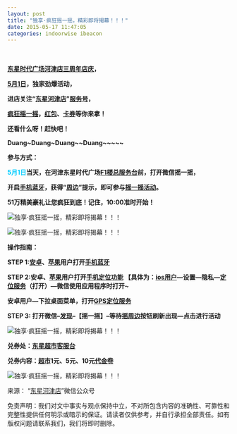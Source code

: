 ```yaml
---
layout: post
title: "独享·疯狂摇一摇，精彩即将揭幕！！！"
date: 2015-05-17 11:47:05
categories: indoorwise ibeacon
---
```

<div class="asb asb-post asb-post-01"></div>
 
<h2 class="rich_media_title" id="activity-name"><img alt="" class="rich_media_thumb aligncenter" data-s="300,640" id="js_cover" src="http://mmbiz.qpic.cn/mmbiz/Slib2Sw9g7jicwUJ0p8hXGWTOFyGdD3rtvzy3NI6NxAwM0fGBibLKFwNmzwh89iaeQYUVDGhudRE3C1SPJTs25Kuwg/640?wx_fmt=jpeg&amp;tp=webp&amp;wxfrom=5"/></h2>


<div class="rich_media_content" id="js_content">
<p><strong><span style="color: #00ccff;"><a class="tag_link" href="http://www.ibeaconworld.cn/?tag=%e4%b8%9c%e6%98%9f%e6%97%b6%e4%bb%a3%e5%b9%bf%e5%9c%ba%e6%b2%b3%e6%b4%a5%e5%ba%97" target="_blank" title="查看关于 东星时代广场河津店 的文章">东星时代广场河津店</a><a class="tag_link" href="http://www.ibeaconworld.cn/?tag=%e4%b8%89%e5%91%a8%e5%b9%b4%e5%ba%97%e5%ba%86" target="_blank" title="查看关于 三周年店庆 的文章">三周年店庆</a></span>，</strong></p>
<p><strong><a class="tag_link" href="http://www.ibeaconworld.cn/?tag=5%e6%9c%881%e6%97%a5" target="_blank" title="查看关于 5月1日 的文章">5月1日</a>，独家劲爆活动，</strong></p>
<p><strong>进店关注“<a class="tag_link" href="http://www.ibeaconworld.cn/?tag=%e4%b8%9c%e6%98%9f%e6%b2%b3%e6%b4%a5%e5%ba%97" target="_blank" title="查看关于 东星河津店 的文章">东星河津店</a>”<span style="color: #00ccff;"><a class="tag_link" href="http://www.ibeaconworld.cn/?tag=%e6%9c%8d%e5%8a%a1%e5%8f%b7" target="_blank" title="查看关于 服务号 的文章">服务号</a></span>，</strong></p>
<p><strong><span style="color: #00ccff;"><a class="tag_link" href="http://www.ibeaconworld.cn/?tag=%e7%96%af%e7%8b%82%e6%91%87%e4%b8%80%e6%91%87" target="_blank" title="查看关于 疯狂摇一摇 的文章">疯狂摇一摇</a></span>，<span style="color: #00ccff;"><a class="tag_link" href="http://www.ibeaconworld.cn/?tag=%e7%ba%a2%e5%8c%85" target="_blank" title="查看关于 红包 的文章">红包</a></span>、<span style="color: #00ccff;"><a class="tag_link" href="http://www.ibeaconworld.cn/?tag=%e5%8d%a1%e5%88%b8" target="_blank" title="查看关于 卡券 的文章">卡券</a></span>等你来拿！</strong></p>
<p><strong>还看什么呀！赶快吧！</strong></p>
<p><strong>Duang~Duang~Duang~~Duang~~~~~</strong></p>
<p><strong>参与方式：</strong></p>
<p><strong><span style="color: #00ccff;">5月1日</span>当天</strong><strong>，在河津东星时代广场<a class="tag_link" href="http://www.ibeaconworld.cn/?tag=f1%e6%a5%bc%e6%80%bb%e6%9c%8d%e5%8a%a1%e5%8f%b0" target="_blank" title="查看关于 F1楼总服务台 的文章">F1楼总服务台</a>前，打开微信摇一摇，</strong></p>
<p><strong>开启<span style="color: #00ccff;"><a class="tag_link" href="http://www.ibeaconworld.cn/?tag=%e6%89%8b%e6%9c%ba%e8%93%9d%e7%89%99" target="_blank" title="查看关于 手机蓝牙 的文章">手机蓝牙</a></span>，获得“<span style="color: #00ccff;"><a class="tag_link" href="http://www.ibeaconworld.cn/?tag=%e5%91%a8%e8%be%b9" target="_blank" title="查看关于 周边 的文章">周边</a></span>”提示，即可参与<span style="color: #00ccff;"><a class="tag_link" href="http://www.ibeaconworld.cn/?tag=%e6%91%87%e4%b8%80%e6%91%87%e6%b4%bb%e5%8a%a8" target="_blank" title="查看关于 摇一摇活动 的文章">摇一摇活动</a></span>。</strong></p>
<p><strong>51万精美豪礼让您疯狂到底！记住，10:00准时开始！</strong></p>
<p><img alt="独享·疯狂摇一摇，精彩即将揭幕！！！" class=" aligncenter" data-="" data-ratio="1.5052410901467506" data-s="300,640" data-type="jpeg" data-w="477" src="http://mmbiz.qpic.cn/mmbiz/Slib2Sw9g7j8icdz3ic115cxsGKtJibVOPibu557ukxY1f9W84H3KhmLk7yiaia77v3fFpibvFArRv8X28Fvic3djMN3GYQ/640?wx_fmt=jpeg&amp;tp=webp&amp;wxfrom=5" title="独享·疯狂摇一摇，精彩即将揭幕！！！"/></p>
<p><img alt="独享·疯狂摇一摇，精彩即将揭幕！！！" class=" aligncenter" data-="" data-ratio="1.4947589098532494" data-s="300,640" data-type="jpeg" data-w="477" src="http://mmbiz.qpic.cn/mmbiz/Slib2Sw9g7j8icdz3ic115cxsGKtJibVOPibuFcm3qduV4QdbNiciaMFDibjep1TWZiaeF6ibicTib8ZvMtkX8doj77v4QLyIg/640?wx_fmt=jpeg&amp;tp=webp&amp;wxfrom=5" title="独享·疯狂摇一摇，精彩即将揭幕！！！"/></p>
<p><strong>操作指南：</strong></p>
<p><strong>STEP 1:<span style="color: #00ccff;"><a class="tag_link" href="http://www.ibeaconworld.cn/?tag=%e5%ae%89%e5%8d%93" target="_blank" title="查看关于 安卓 的文章">安卓</a></span>、<a class="tag_link" href="http://www.ibeaconworld.cn/?tag=%e8%8b%b9%e6%9e%9c" target="_blank" title="查看关于 苹果 的文章">苹果</a>用户打开<a class="tag_link" href="http://www.ibeaconworld.cn/?tag=%e6%89%8b%e6%9c%ba%e8%93%9d%e7%89%99" target="_blank" title="查看关于 手机蓝牙 的文章">手机蓝牙</a></strong></p>
<p><strong>STEP 2:安卓、<a class="tag_link" href="http://www.ibeaconworld.cn/?tag=%e8%8b%b9%e6%9e%9c" target="_blank" title="查看关于 苹果 的文章">苹果</a>用户打开<span style="color: #00ccff;"><a class="tag_link" href="http://www.ibeaconworld.cn/?tag=%e6%89%8b%e6%9c%ba%e5%ae%9a%e4%bd%8d%e5%8a%9f%e8%83%bd" target="_blank" title="查看关于 手机定位功能 的文章">手机定位功能</a></span> 【具体为：<span style="color: #00ccff;"><a class="tag_link" href="http://www.ibeaconworld.cn/?tag=ios%e7%94%a8%e6%88%b7" target="_blank" title="查看关于 ios用户 的文章">ios用户</a></span>—设置—隐私—<a class="tag_link" href="http://www.ibeaconworld.cn/?tag=%e5%ae%9a%e4%bd%8d%e6%9c%8d%e5%8a%a1" target="_blank" title="查看关于 定位服务 的文章">定位服务</a>（打开）—微信使用应用程序时打开~</strong></p>
<p><strong>安卓用户—下拉桌面菜单，打开<span style="color: #00ccff;"><a class="tag_link" href="http://www.ibeaconworld.cn/?tag=gps%e5%ae%9a%e4%bd%8d%e6%9c%8d%e5%8a%a1" target="_blank" title="查看关于 GPS定位服务 的文章">GPS定位服务</a></span></strong></p>
<p><strong>STEP 3: 打开微信–<span style="color: #00ccff;"><a class="tag_link" href="http://www.ibeaconworld.cn/?tag=%e5%8f%91%e7%8e%b0" target="_blank" title="查看关于 发现 的文章">发现</a></span>–【摇一摇】–等待<a class="tag_link" href="http://www.ibeaconworld.cn/?tag=%e6%91%87%e5%91%a8%e8%be%b9" target="_blank" title="查看关于 摇周边 的文章">摇周边</a>按钮刷新出现—点击进行活动</strong></p>
<p><img alt="独享·疯狂摇一摇，精彩即将揭幕！！！" class=" aligncenter" data-="" data-ratio="11.474308300395258" data-s="300,640" data-type="jpeg" data-w="" src="http://mmbiz.qpic.cn/mmbiz/Slib2Sw9g7j8icdz3ic115cxsGKtJibVOPiburQtQqWd8x15dyicz1LNTjKibqgk63YicONErT5PbUS1VCwDW84rzuytLQ/640?wx_fmt=jpeg&amp;tp=webp&amp;wxfrom=5" title="独享·疯狂摇一摇，精彩即将揭幕！！！"/></p>
<p><strong>兑券处：<span style="color: #00ccff;"><a class="tag_link" href="http://www.ibeaconworld.cn/?tag=%e4%b8%9c%e6%98%9f%e8%b6%85%e5%b8%82%e5%ae%a2%e6%9c%8d%e5%8f%b0" target="_blank" title="查看关于 东星超市客服台 的文章">东星超市客服台</a></span></strong></p>
<p><strong>兑券内容：<span style="color: #00ccff;"><a class="tag_link" href="http://www.ibeaconworld.cn/?tag=%e8%b6%85%e5%b8%82" target="_blank" title="查看关于 超市 的文章">超市</a></span>1元、5元、10元<span style="color: #00ccff;"><a class="tag_link" href="http://www.ibeaconworld.cn/?tag=%e4%bb%a3%e9%87%91%e5%8d%b7" target="_blank" title="查看关于 代金卷 的文章">代金卷</a></span></strong></p>
<p><img alt="独享·疯狂摇一摇，精彩即将揭幕！！！" class=" aligncenter" data-="" data-ratio="2.2833876221498373" data-s="300,640" data-type="png" data-w="307" src="http://mmbiz.qpic.cn/mmbiz/Slib2Sw9g7j8icdz3ic115cxsGKtJibVOPibuibFXPAo6CxbQS4GSGSkelWvthh1TeTsWATfzMlGkwul0QoWUxHauBxw/640?wx_fmt=png&amp;tp=webp&amp;wxfrom=5" title="独享·疯狂摇一摇，精彩即将揭幕！！！"/></p>
<p>来源： “<a class="tag_link" href="http://www.ibeaconworld.cn/?tag=%e4%b8%9c%e6%98%9f%e6%b2%b3%e6%b4%a5%e5%ba%97" target="_blank" title="查看关于 东星河津店 的文章">东星河津店</a>”微信公众号</p>
<p>免责声明：我们对文中事实与观点保持中立，不对所包含内容的准确性、可靠性和完整性提供任何明示或暗示的保证。请读者仅供参考，并自行承担全部责任。如有版权问题请联系我们，我们将即时删除。</p>
</div>


<p> </p>